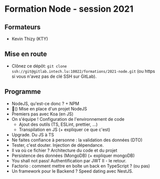 # Formation Node - session 2021

## Formateurs
- Kevin Thizy (KTY)

## Mise en route

- Clônez ce dépôt: `git clone ssh://git@gitlab.intech.lu:10022/formations/2021-node.git` (ou https si vous n'avez pas de clé SSH sur GitLab).

## Programme

- NodeJS, qu'est-ce donc ? + NPM
- 🎉() Mise en place d'un projet NodeJS
- Premiers pas avec Koa (en JS)
- On s'équipe ! Configuration de l'environnement de code
    - Ajout des outils (TS, ESLint, prettier, ...)
    - Transpilation en JS (+ expliquer ce que c'est)
- Upgrade. Du JS à TS
- Ne faites confiance à personne : la validation des données (DTO)
- Tester, c'est douter. Injection de dépendance.
- Il va où ce fichier ? Architecture du code et du projet
- Persistence des données (MongoDB) (+ expliquer mongoDB)
- You shall not pass! Authentification par JWT II - le retour.
- Factorio : comment mettre en boîte un back en TypeScript ? (ou pas)
- Un framework pour le Backend ? Speed dating avec NestJS.
